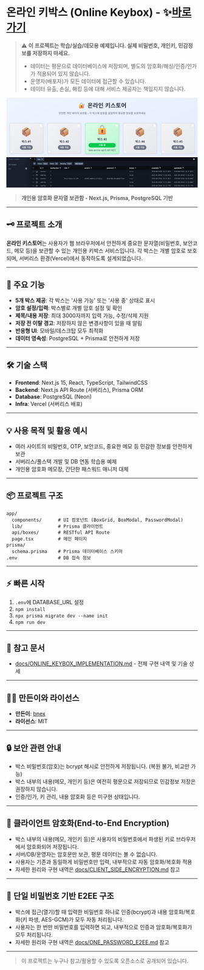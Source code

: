 # 온라인 키박스 (Online Keybox) - ✨[바로가기](https://online-keybox.vercel.app)

> ⚠️ **이 프로젝트는 학습/실습/데모용 예제입니다. 실제 비밀번호, 개인키, 민감정보를 저장하지 마세요.**
> - 데이터는 평문으로 데이터베이스에 저장되며, 별도의 암호화/해싱/인증/인가가 적용되어 있지 않습니다.
> - 운영자(배포자)가 모든 데이터에 접근할 수 있습니다.
> - 데이터 유출, 손실, 해킹 등에 대해 서비스 제공자는 책임지지 않습니다.

<img width="600" alt="온라인키스토어_메인화면" src="docs/온라인키스토어_메인화면.png" />
<img width="600" alt="데이터베이스_단방향해싱_암호화복호화" src="docs/데이터베이스_단방향해싱_암호화복호화.png" />

> **개인용 암호화 문자열 보관함 - Next.js, Prisma, PostgreSQL 기반**

---

## 🗝️ 프로젝트 소개

**온라인 키스토어**는 사용자가 웹 브라우저에서 안전하게 중요한 문자열(비밀번호, 보안코드, 메모 등)을 보관할 수 있는 개인용 키박스 서비스입니다. 각 박스는 개별 암호로 보호되며, 서버리스 환경(Vercel)에서 동작하도록 설계되었습니다.

---

## 🚀 주요 기능
- **5개 박스 제공**: 각 박스는 '사용 가능' 또는 '사용 중' 상태로 표시
- **암호 설정/입력**: 박스별로 개별 암호 설정 및 확인
- **제목/내용 저장**: 최대 3000자까지 입력 가능, 수정/삭제 지원
- **저장 전 이탈 경고**: 저장하지 않은 변경사항이 있을 때 알림
- **반응형 UI**: 모바일/데스크탑 모두 최적화
- **데이터 영속성**: PostgreSQL + Prisma로 안전하게 저장

---

## 🛠️ 기술 스택
- **Frontend**: Next.js 15, React, TypeScript, TailwindCSS
- **Backend**: Next.js API Route (서버리스), Prisma ORM
- **Database**: PostgreSQL (Neon)
- **Infra**: Vercel (서버리스 배포)

---

## 💡 사용 목적 및 활용 예시
- 여러 사이트의 비밀번호, OTP, 보안코드, 중요한 메모 등 민감한 정보를 안전하게 보관
- 서버리스/풀스택 개발 및 DB 연동 학습용 예제
- 개인용 암호화 메모장, 간단한 패스워드 매니저 대체

---

## 📦 프로젝트 구조
```
app/
  components/      # UI 컴포넌트 (BoxGrid, BoxModal, PasswordModal)
  lib/             # Prisma 클라이언트
  api/boxes/       # RESTful API Route
  page.tsx         # 메인 페이지
prisma/
  schema.prisma    # Prisma 데이터베이스 스키마
.env               # DB 접속 정보
```

---

## ⚡ 빠른 시작
1. `.env`에 DATABASE_URL 설정
2. `npm install`
3. `npx prisma migrate dev --name init`
4. `npm run dev`

---

## 📝 참고 문서
- [docs/ONLINE_KEYBOX_IMPLEMENTATION.md](docs/ONLINE_KEYBOX_IMPLEMENTATION.md) - 전체 구현 내역 및 기술 상세

---

## 🧑‍💻 만든이와 라이선스
- **만든이**: [bnex](https://github.com/bnex)
- **라이선스**: MIT

---

## 🔒 보안 관련 안내
- 박스 비밀번호(암호)는 bcrypt 해시로 안전하게 저장됩니다. (복원 불가, 비교만 가능)
- 박스 내부의 내용(메모, 개인키 등)은 여전히 평문으로 저장되므로 민감정보 저장은 권장하지 않습니다.
- 인증/인가, 키 관리, 내용 암호화 등은 미구현 상태입니다.

---

## 🔐 클라이언트 암호화(End-to-End Encryption)
- 박스 내부의 내용(메모, 개인키 등)은 사용자의 비밀번호에서 파생된 키로 브라우저에서 암호화되어 저장됩니다.
- 서버/DB/운영자는 암호문만 보관, 평문 데이터는 볼 수 없습니다.
- 사용자는 기존과 동일하게 비밀번호만 입력, 내부적으로 자동 암호화/복호화 적용
- 자세한 원리와 구현 내역은 [docs/CLIENT_SIDE_ENCRYPTION.md](docs/CLIENT_SIDE_ENCRYPTION.md) 참고

---

## 🔑 단일 비밀번호 기반 E2EE 구조
- 박스에 접근(열기)할 때 입력한 비밀번호 하나로 인증(bcrypt)과 내용 암호화/복호화(키 파생, AES-GCM)가 모두 자동 처리됩니다.
- 사용자는 한 번만 비밀번호를 입력하면 되고, 내부적으로 인증과 암호화/복호화가 모두 처리됩니다.
- 자세한 원리와 구현 내역은 [docs/ONE_PASSWORD_E2EE.md](docs/ONE_PASSWORD_E2EE.md) 참고

---

> 이 프로젝트는 누구나 참고/활용할 수 있도록 오픈소스로 공개되어 있습니다.

